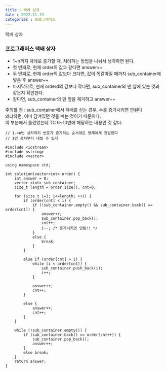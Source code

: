 ```yaml
---
title : 택배 상자
date : 2022.11.19
categories : 프로그래머스
---
```


택배 상자

### 프로그래머스 택배 상자

- 1~n까지 차례로 증가할 때, 처리하는 방법을 나눠서 생각하면 된다.
- 첫 번째로, 현재 order의 값과 같다면 answer++
- 두 번째로, 현재 order의 값보다 크다면, 값이 똑같아질 때까지 sub_container에 넣은 후 answer++
- 마지막으로, 현재 orderd의 값보다 작다면, sub_container의 맨 앞에 있는 것과 같은지 확인한다.
- 같다면, sub_container의 맨 앞을 제거하고 answer++

주의할 점 : sub_container에서 택배를 싣는 경우, 수를 증가시키면 안된다  
왜냐하면, 이미 담겨있던 것을 빼는 것이기 때문이다.  
이 부분에서 틀렸었는데 TC 6~10번에 해당하는 내용인 것 같다.


```
// 1->n번 상자까지 번호가 증가하는 순서대로 영재에게 전달된다
// 1번 상자부터 내릴 수 있다

#include <iostream>
#include <string>
#include <vector>

using namespace std;

int solution(vector<int> order) {
    int answer = 0;
    vector <int> sub_container;
    size_t length = order.size(), cnt=0;
    
    for (size_t i=1; i<=length; ++i) {
        if (order[cnt] < i) {
            if (!sub_container.empty() && sub_container.back() == order[cnt]) {
                answer++;
                sub_container.pop_back();
                cnt++;
                i--; /* 증가시키면 안됨!! */
            }
            else {
                break;
            }
        }
        
        else if (order[cnt] > i) {
            while (i < order[cnt]) {
                sub_container.push_back(i);
                i++;
            }
            
            answer++;
            cnt++;
        }
        
        else {
            answer++;
            cnt++;
        }
    }
    
    while (!sub_container.empty()) {
        if (sub_container.back() == order[cnt++]) {
            sub_container.pop_back();
            answer++;
        }
        else break;
    }
    return answer;
}
```